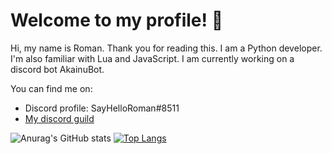 # Welcome to my profile! 👋

Hi, my name is Roman. Thank you for reading this. I am a Python developer. I'm also familiar with Lua and JavaScript. I am currently working on a discord bot AkainuBot.

You can find me on:
- Discord profile: SayHelloRoman#8511
- [My discord guild](https://discord.gg/qTnRYSnTZR)

![Anurag's GitHub stats](https://github-readme-stats.vercel.app/api?username=SayHelloRoman&show_icons=true&include_all_commits=true)
[![Top Langs](https://github-readme-stats.vercel.app/api/top-langs/?username=SayHelloRoman&layout=compact&langs_count=8)](https://github.com/anuraghazra/github-readme-stats)
